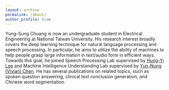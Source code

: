 ```yaml
---
layout: archive
permalink: /about/
author_profile: true
---
```



Yung-Sung Chuang is now an undergraduate student in Electrical Engineering at National Taiwan University. His research interest broadly covers the deep learning technique for natural language processing and speech processing. In particular, he aims to utilize the ability of machines to help people grasp large information in text/audio form in efficient ways. Towards this goal, he joined Speech Processing Lab supervised by [Hung-Yi Lee](http://speech.ee.ntu.edu.tw/~tlkagk/index.html) and Machine Intelligence Understanding Lab supervised by [Yun-Nung (Vivian) Chen](https://www.csie.ntu.edu.tw/~yvchen/). He has several publications on related topics, such as spoken question answering, clinical text conclusion generation, and Chinese word segmentation.
